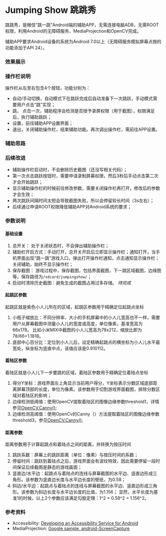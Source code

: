 # Jumping Show 跳跳秀
跳跳秀，是微信“跳一跳”Android端的辅助APP，无需连接电脑ADB，无需ROOT权限，利用Android的无障碍服务、MediaProjection和OpenCV完成。

辅助APP要求Android设备的系统为Android 7.0以上（无障碍服务模拟屏幕点按的功能添加于API 24）。

### 效果展示

### 操作栏说明
操作栏从左至右包含4个按钮，功能分别为：
* 自动/手动切换，自动模式下在跳跃完成后自动准备下一次跳跃，手动模式需要用户点击“跳”实现；
* 跳， 点击一次，辅助程序会检测是否授予录屏权限（用于截图），权限满足后，执行辅助跳跃；
* 设置，前往辅助APP设置界面；
* 退出，关闭辅助操作栏，结束辅助功能。再次调出操作栏，需前往APP设置。

### 辅助思路

### 后续改进
* 辅助操作栏启动时，不会删除历史截图（还没写相关代码）；
* 第一次点击跳跃按钮时，需要申请录制屏幕权限，然后3秒后手动点击第二次才会开始跳跃；
* 显示辅助操作栏的时候前往修改参数，需要关闭操作栏再打开，修改后的参数才会生效；
* 两次跳跃间隔时间太短会导致截图失败，所以会停留较长时间（3s左右）；
* 后续通过申请ROOT权限降低辅助APP对Android系统的要求；

### 参数说明

#### 基础设置
1. 总开关： 处于关闭状态时，不会弹出辅助操作栏；
2. 辅助栏开启方式：手动打开，总开关开启后立即显示操作栏；通知打开，当手机界面出现“跳一跳”游戏入口，弹出打开操作栏通知，点击通知显示操作栏；关闭辅助，始终不显示操作栏；
3. 保存截图： 游戏过程中，保存截图，包括界面截图，下一跳区域截图，边缘图等，保存路径为`/sdcard/jumpingshow/`；
4. 启动时清除历史截图：避免生成的截图占用过多存储。 *待完成*

#### 起跳区参数
起跳区就是紫色小人儿所在的区域，起跳区参数用于精确定位起跳点坐标
1. 小瓶子缩放比：不同分辨率、大小的手机屏幕中的小人儿宽高也不一样，需要用户从屏幕截图中测量小人儿的宽度或高度，单位像素，基准宽高为66x178。
    比如小米MIX中截图的小人儿宽高为78x212，缩放比即为78/66=1.1818。
2. 底部中心百分比：定位到小人儿后，设定精确起跳点的横坐标为小人儿水平最宽处，纵坐标为竖直中点，该值应该是0.910112。

#### 着陆区参数
着陆区就是小人儿下一步要跳的区域，着陆区参数用于精确定位着陆点坐标
1. 得分Y坐标：游戏界面左上角显示当前用户得分，Y坐标表示分数区域底部距离屏幕顶部的长度，单位为像素。该参数用于切割游戏界面截图，排除分数区域对着陆区的影响；
2. 边缘检测低阈值：使用OpenCV提取着陆区的图像边缘参数threshold1，详情参见[OpenCV.Canny()](https://docs.opencv.org/3.4.1/dd/d1a/group__imgproc__feature.html#ga2a671611e104c093843d7b7fc46d24af);
3. 边缘检测高阈值：使用OpenCv的Canny（）方法提取着陆区的图像边缘参数threshold3，参见[OpenCV.Canny()](https://docs.opencv.org/3.4.1/dd/d1a/group__imgproc__feature.html#ga2a671611e104c093843d7b7fc46d24af);

#### 距离参数
距离参数用于计算起跳点和着陆点之间的距离，并转换为按压时间
1. 跳跃系数：屏幕上的跳跃距离（单位：像素）与按压时间的系数；
2. 停留时间：跳跃到着陆点之后，游戏界面会有波纹特效，因此需要停留一段时间保证后续截图是静态的游戏画面；
3. 竖直边/水平边：起跳点与着陆点的连线与屏幕截图的水平边、竖直边形成三角形。该参数为竖直边长度与水平边长度的壁纸，为0.58；
4. 斜边/水平边：起跳点与着陆点的连线与屏幕截图的水平边、竖直边形成三角形。该参数为斜边长度与水平边长度的比值，为1.156；
    显然，水平长度为基准1的时候，以上2个参数应该满足勾股定理：1^2 + 0.58^2 = 1.156^2。


### 参考资料
* Accessibility: [Developing an Accessibility Service for Android](https://codelabs.developers.google.com/codelabs/developing-android-a11y-service/index.html#0)
* MediaProjection: [Google sample, android-ScreenCapture](https://github.com/googlesamples/android-screenCapture)